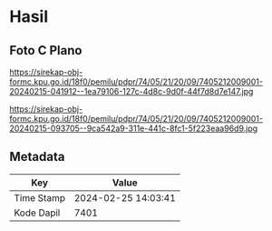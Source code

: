 # Hasil

## Foto C Plano

https://sirekap-obj-formc.kpu.go.id/18f0/pemilu/pdpr/74/05/21/20/09/7405212009001-20240215-041912--1ea79106-127c-4d8c-9d0f-44f7d8d7e147.jpg

https://sirekap-obj-formc.kpu.go.id/18f0/pemilu/pdpr/74/05/21/20/09/7405212009001-20240215-093705--9ca542a9-311e-441c-8fc1-5f223eaa96d9.jpg


## Metadata

| Key        | Value               |
| ---------- | ------------------- |
| Time Stamp | 2024-02-25 14:03:41 |
| Kode Dapil | 7401                |



